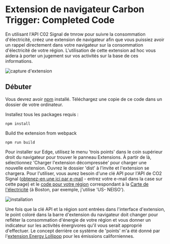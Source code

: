 # Extension de navigateur Carbon Trigger: Completed Code

En utilisant l'API C02 Signal de tmrow pour suivre la consommation d'électricité, créez une extension de navigateur afin que vous puissiez avoir un rappel directement dans votre navigateur sur la consommation d'électricité de votre région. L'utilisation de cette extension ad hoc vous aidera à porter un jugement sur vos activités sur la base de ces informations.

![capture d'extension](../../extension-screenshot.png)

## Débuter

Vous devrez avoir [npm](https://npmjs.com) installé. Téléchargez une copie de ce code dans un dossier de votre ordinateur.

Installez tous les packages requis :

```
npm install
```

Build the extension from webpack

```
npm run build
```

Pour installer sur Edge, utilisez le menu 'trois points' dans le coin supérieur droit du navigateur pour trouver le panneau Extensions. À partir de là, sélectionnez 'Charger l'extension décompressée' pour charger une nouvelle extension. Ouvrez le dossier 'dist' à l'invite et l'extension se chargera. Pour l'utiliser, vous aurez besoin d'une clé API pour l'API de CO2 Signal ([obtenez-en une ici par e-mail](https://www.co2signal.com/) - entrez votre e-mail dans la case sur cette page) et le [code pour votre région](http://api.electricitymap.org/v3/zones) correspondant à la [Carte de l'électricité](https://www.electricitymap.org/map) (à Boston, par exemple, j'utilise 'US- NEISO').

![installation](../../install-on-edge.png)

Une fois que la clé API et la région sont entrées dans l'interface d'extension, le point coloré dans la barre d'extension du navigateur doit changer pour refléter la consommation d'énergie de votre région et vous donner un indicateur sur les activités énergivores qu'il vous serait approprié d'effectuer. Le concept derrière ce système de 'points' m'a été donné par l'[extension Energy Lollipop](https://energylollipop.com/) pour les émissions californiennes.

